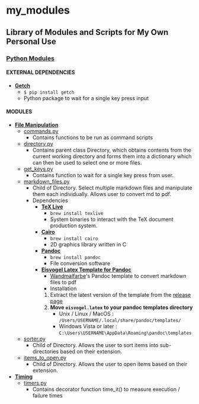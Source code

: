 # my_modules

## Library of Modules and Scripts for My Own Personal Use

### [Python Modules](/python_modules)

#### EXTERNAL DEPENDENCIES

- [**Getch**](https://pypi.org/project/getch/)
  - `$ pip install getch`
  - Python package to wait for a single key press input

#### MODULES

- **[File Manipulation](/python_modules/file_manipulation)**
  - [commands.py](brypymods/src/file_manipulation/commands.py)
    - Contains functions to be run as command scripts
  - [directory.py](brypymods/src/file_manipulation/directory.py)
    - Contains parent class Directory, which obtains contents from the current working directory and forms them into a dictionary which can then be used to select one or more files.
  - [get_keys.py](brypymods/src/file_manipulation/get_keys.py)
    - Contains function to wait for a single key press from user.
  - [markdown_files.py](brypymods/src/file_manipulation/markdown_files.py)
    - Child of Directory. Select multiple markdown files and manipulate them each individually. Allows user to convert md to pdf.
    - Dependencies
      - [**TeX Live**](https://www.tug.org/texlive/)
        - `brew install texlive`
        - System binaries to interact with the TeX document production system.
      - [**Cairo**](https://cairographics.org/)
        - `brew install cairo`
        - 2D graphics library written in C
      - [**Pandoc**](https://pandoc.org/)
        - `brew install pandoc`
        - File conversion software
      - [**Eisvogel Latex Template for Pandoc**](https://github.com/Wandmalfarbe/pandoc-latex-template?tab=readme-ov-file)
        - [Wandmalfarbe](https://github.com/Wandmalfarbe)'s Pandoc template to convert markdown files to pdf
        - Installation
        1. Extract the latest version of the template from the [release page](https://github.com/Wandmalfarbe/pandoc-latex-template/releases/tag/2.4.2)
        2. **Move `eisvogel.latex` to your pandoc templates directory**
           - Unix / Linux / MacOS : `/Users/USERNAME/.local/share/pandoc/templates/`
           - Windows Vista or later : `C:\Users\USERNAME\AppData\Roaming\pandoc\templates`
  - [sorter.py](brypymods/src/file_manipulation/sorter.py)
    - Child of Directory. Allows the user to sort items into sub-directories based on their extension.
  - [items_to_open.py](/python_modules/file_manipulation/open_markup_file.py)
    - Child of Directory. Allows the user to open items based on their extension.
- [**Timing**](/python_modules/timing/)
  - [timers.py](/python_modules/timing/timers.py)
    - Contains decorator function time_it() to measure execution / failure times
